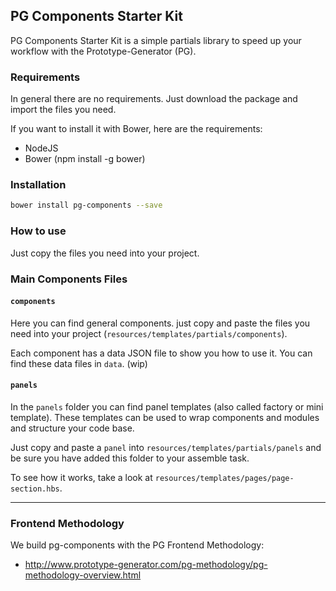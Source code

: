 ## PG Components Starter Kit

PG Components Starter Kit is a simple partials library to speed up your workflow with the Prototype-Generator (PG).

### Requirements

In general there are no requirements. Just download the package and import the files you need. 

If you want to install it with Bower, here are the requirements: 

- NodeJS
- Bower (npm install -g bower)

### Installation

``` bash
bower install pg-components --save
```

### How to use

Just copy the files you need into your project. 

### Main Components Files

#### `components`

Here you can find general components. just copy and paste the files you need into your project (`resources/templates/partials/components`). 

Each component has a data JSON file to show you how to use it. You can find these data files in `data`. (wip)

#### `panels`

In the `panels` folder you can find panel templates (also called factory or mini template). 
These templates can be used to wrap components and modules and structure your code base. 

Just copy and paste a `panel` into `resources/templates/partials/panels` and be sure you have added this folder to your assemble task. 

To see how it works, take a look at `resources/templates/pages/page-section.hbs`.

---------------------------------------------------
### Frontend Methodology

We build pg-components with the PG Frontend Methodology: 
* http://www.prototype-generator.com/pg-methodology/pg-methodology-overview.html
